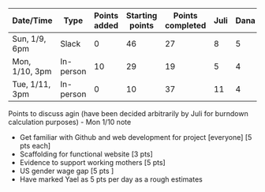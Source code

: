 | Date/Time  | Type | Points added | Starting points | Points completed | Juli | Dana | Kelly | Yael | Remaining points | 
| ---------- | ---- | ------------ | ------------ | ---------------- | ---  | ---- | ----- | ---- | ---------------- |
| Sun, 1/9, 6pm | Slack | 0 | 46 | 27 | 8 | 5 | 9 | 5  | 19 | 
| Mon, 1/10, 3pm | In-person | 10 | 29 | 19 | 5 | 4 | 5 | 5  | 10 | 
| Tue, 1/11, 3pm | In-person | 0 | 10 | 37 | 11 | 4 | 13 | 10 | -27? | 


Points to discuss agin (have been decided arbitrarily by Juli for burndown calculation purposes) - Mon 1/10 note
* Get familiar with Github and web development for project [everyone] [5 pts each] 
* Scaffolding for functional website [3 pts]
* Evidence to support working mothers [5 pts]
* US gender wage gap [5 pts ]
* Have marked Yael as 5 pts per day as a rough estimates
